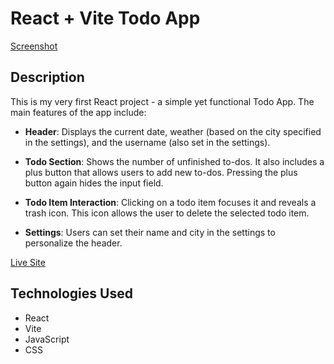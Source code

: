 # React + Vite Todo App

[Screenshot](./public/image.png)

## Description

This is my very first React project - a simple yet functional Todo App. The main features of the app include:

- **Header**: Displays the current date, weather (based on the city specified in the settings), and the username (also set in the settings).

- **Todo Section**: Shows the number of unfinished to-dos. It also includes a plus button that allows users to add new to-dos. Pressing the plus button again hides the input field.

- **Todo Item Interaction**: Clicking on a todo item focuses it and reveals a trash icon. This icon allows the user to delete the selected todo item.

- **Settings**: Users can set their name and city in the settings to personalize the header.

[Live Site](https://to-do-app1-one.vercel.app)

## Technologies Used

- React
- Vite
- JavaScript
- CSS
